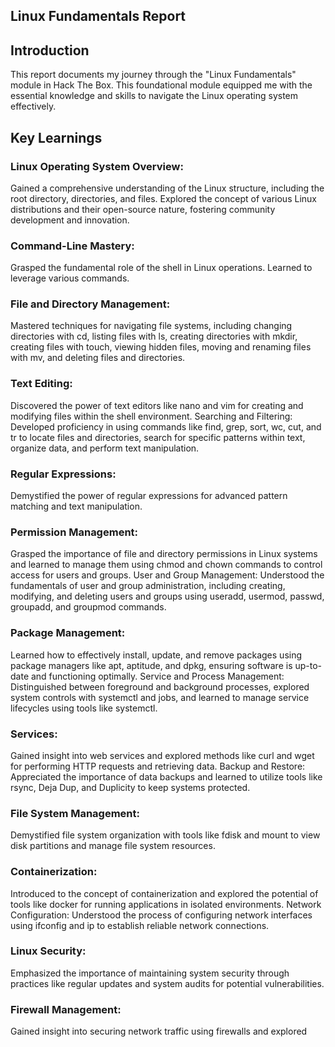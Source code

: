 ## Linux Fundamentals Report
## Introduction
This report documents my journey through the "Linux Fundamentals" module in Hack The Box. This foundational module equipped me with the essential knowledge and skills to navigate the Linux operating system effectively.

## Key Learnings

### Linux Operating System Overview:
Gained a comprehensive understanding of the Linux structure, including the root directory, directories, and files.
Explored the concept of various Linux distributions and their open-source nature, fostering community development and innovation.

### Command-Line Mastery:
Grasped the fundamental role of the shell in Linux operations.
Learned to leverage various commands.

### File and Directory Management:
Mastered techniques for navigating file systems, including changing directories with cd, listing files with ls, creating directories with mkdir, creating files with touch, viewing hidden files, moving and renaming files with mv, and deleting files and directories.

### Text Editing:
Discovered the power of text editors like nano and vim for creating and modifying files within the shell environment.
Searching and Filtering:
Developed proficiency in using commands like find, grep, sort, wc, cut, and tr to locate files and directories, search for specific patterns within text, organize data, and perform text manipulation.

### Regular Expressions:
Demystified the power of regular expressions for advanced pattern matching and text manipulation.

### Permission Management:
Grasped the importance of file and directory permissions in Linux systems and learned to manage them using chmod and chown commands to control access for users and groups.
User and Group Management:
Understood the fundamentals of user and group administration, including creating, modifying, and deleting users and groups using useradd, usermod, passwd, groupadd, and groupmod commands.

### Package Management:
Learned how to effectively install, update, and remove packages using package managers like apt, aptitude, and dpkg, ensuring software is up-to-date and functioning optimally.
Service and Process Management:
Distinguished between foreground and background processes, explored system controls with systemctl and jobs, and learned to manage service lifecycles using tools like systemctl.

### Services:
Gained insight into web services and explored methods like curl and wget for performing HTTP requests and retrieving data.
Backup and Restore:
Appreciated the importance of data backups and learned to utilize tools like rsync, Deja Dup, and Duplicity to keep systems protected.

### File System Management:
Demystified file system organization with tools like fdisk and mount to view disk partitions and manage file system resources.

### Containerization:
Introduced to the concept of containerization and explored the potential of tools like docker for running applications in isolated environments.
Network Configuration:
Understood the process of configuring network interfaces using ifconfig and ip to establish reliable network connections.

### Linux Security:
Emphasized the importance of maintaining system security through practices like regular updates and system audits for potential vulnerabilities.

### Firewall Management:
Gained insight into securing network traffic using firewalls and explored
